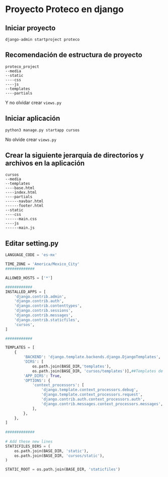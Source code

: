 # Proyecto Proteco en django

## Iniciar proyecto

`django-admin startproject proteco`

## Recomendación de estructura de proyecto

```none
proteco_project
--media
--static
----css
----js
--templates
----partials
```

Y no olvidar crear `views.py`

## Iniciar aplicación

`python3 manage.py startapp cursos`

No olvide crear `views.py`

## Crear la siguiente jerarquía de directorios  y archivos en la aplicación

```none
cursos
--media
--templates
----base.html
----index.html
----partials
------navbar.html
------footer.html
--static
----css
------main.css
----js
------main.js
```

## Editar setting.py

```python
LANGUAGE_CODE = 'es-mx'

TIME_ZONE = 'America/Mexico_City'
#############

ALLOWED_HOSTS = ['*']

############
INSTALLED_APPS = [
    'django.contrib.admin',
    'django.contrib.auth',
    'django.contrib.contenttypes',
    'django.contrib.sessions',
    'django.contrib.messages',
    'django.contrib.staticfiles',
    'cursos',
]

############

TEMPLATES = [
    {
        'BACKEND': 'django.template.backends.django.DjangoTemplates',
        'DIRS': [
            os.path.join(BASE_DIR,'templates'),
            os.path.join(BASE_DIR, 'cursos/templates')],##Templates de nuestras apps
        'APP_DIRS': True,
        'OPTIONS': {
            'context_processors': [
                'django.template.context_processors.debug',
                'django.template.context_processors.request',
                'django.contrib.auth.context_processors.auth',
                'django.contrib.messages.context_processors.messages',
            ],
        },
    },
]
                              
#############
                              
# Add these new lines
STATICFILES_DIRS = (
    os.path.join(BASE_DIR, 'static'),
    os.path.join(BASE_DIR, 'cursos/static'),
)

STATIC_ROOT = os.path.join(BASE_DIR, 'staticfiles')                              

```

